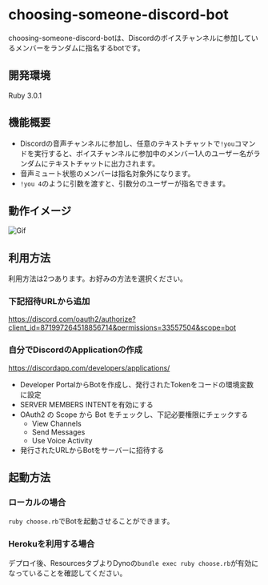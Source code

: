 # choosing-someone-discord-bot
choosing-someone-discord-botは、Discordのボイスチャンネルに参加しているメンバーをランダムに指名するbotです。

## 開発環境
Ruby 3.0.1

## 機能概要
- Discordの音声チャンネルに参加し、任意のテキストチャットで`!you`コマンドを実行すると、ボイスチャンネルに参加中のメンバー1人のユーザー名がランダムにテキストチャットに出力されます。
- 音声ミュート状態のメンバーは指名対象外になります。
- `!you 4`のように引数を渡すと、引数分のユーザーが指名できます。

## 動作イメージ
![Gif](https://raw.github.com/wiki/eatplaynap/choosing-someone-discord-bot/wanted.gif)

## 利用方法
利用方法は2つあります。お好みの方法を選択ください。
### 下記招待URLから追加
https://discord.com/oauth2/authorize?client_id=871997264518856714&permissions=33557504&scope=bot

### 自分でDiscordのApplicationの作成
https://discordapp.com/developers/applications/
- Developer PortalからBotを作成し、発行されたTokenをコードの環境変数に設定
- SERVER MEMBERS INTENTを有効にする
- OAuth2 の Scope から Bot をチェックし、下記必要権限にチェックする
    - View Channels
    - Send Messages
    - Use Voice Activity
- 発行されたURLからBotをサーバーに招待する

## 起動方法
### ローカルの場合
`ruby choose.rb`でBotを起動させることができます。

### Herokuを利用する場合
デプロイ後、ResourcesタブよりDynoの`bundle exec ruby choose.rb`が有効になっていることを確認してください。

